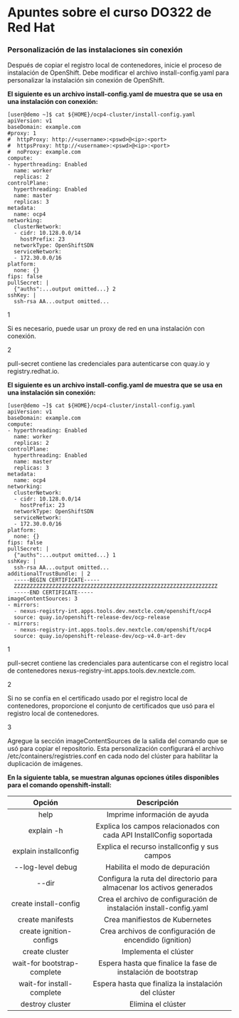 # Apuntes sobre el curso DO322 de Red Hat

### Personalización de las instalaciones sin conexión

Después de copiar el registro local de contenedores, inicie el proceso de instalación de OpenShift. Debe modificar el archivo install-config.yaml para personalizar la instalación sin conexión de OpenShift.

 **El siguiente es un archivo install-config.yaml de muestra que se usa en una instalación con conexión:**

```
[user@demo ~]$ cat ${HOME}/ocp4-cluster/install-config.yaml
apiVersion: v1
baseDomain: example.com
#proxy: 1
#  httpProxy: http://<username>:<pswd>@<ip>:<port>
#  httpsProxy: http://<username>:<pswd>@<ip>:<port>
#  noProxy: example.com
compute:
- hyperthreading: Enabled
  name: worker
  replicas: 2
controlPlane:
  hyperthreading: Enabled
  name: master
  replicas: 3
metadata:
  name: ocp4
networking:
  clusterNetwork:
  - cidr: 10.128.0.0/14
    hostPrefix: 23
  networkType: OpenShiftSDN
  serviceNetwork:
  - 172.30.0.0/16
platform:
  none: {}
fips: false
pullSecret: |
  {"auths":...output omitted...} 2
sshKey: |
  ssh-rsa AA...output omitted...
```

1

Si es necesario, puede usar un proxy de red en una instalación con conexión.

2

pull-secret contiene las credenciales para autenticarse con quay.io y registry.redhat.io.

**El siguiente es un archivo install-config.yaml de muestra que se usa en una instalación sin conexión:**

```
[user@demo ~]$ cat ${HOME}/ocp4-cluster/install-config.yaml
apiVersion: v1
baseDomain: example.com
compute:
- hyperthreading: Enabled
  name: worker
  replicas: 2
controlPlane:
  hyperthreading: Enabled
  name: master
  replicas: 3
metadata:
  name: ocp4
networking:
  clusterNetwork:
  - cidr: 10.128.0.0/14
    hostPrefix: 23
  networkType: OpenShiftSDN
  serviceNetwork:
  - 172.30.0.0/16
platform:
  none: {}
fips: false
pullSecret: |
  {"auths":...output omitted...} 1
sshKey: |
  ssh-rsa AA...output omitted...
additionalTrustBundle: | 2
  -----BEGIN CERTIFICATE-----
  ZZZZZZZZZZZZZZZZZZZZZZZZZZZZZZZZZZZZZZZZZZZZZZZZZZZZZZZZZZZZZZZZ
  -----END CERTIFICATE-----
imageContentSources: 3
- mirrors:
  - nexus-registry-int.apps.tools.dev.nextcle.com/openshift/ocp4
  source: quay.io/openshift-release-dev/ocp-release
- mirrors:
  - nexus-registry-int.apps.tools.dev.nextcle.com/openshift/ocp4
  source: quay.io/openshift-release-dev/ocp-v4.0-art-dev
```

1

pull-secret contiene las credenciales para autenticarse con el registro local de contenedores nexus-registry-int.apps.tools.dev.nextcle.com.

2

Si no se confía en el certificado usado por el registro local de contenedores, proporcione el conjunto de certificados que usó para el registro local de contenedores.

3

Agregue la sección imageContentSources de la salida del comando que se usó para copiar el repositorio. Esta personalización configurará el archivo /etc/containers/registries.conf en cada nodo del clúster para habilitar la duplicación de imágenes.

**En la siguiente tabla, se muestran algunas opciones útiles disponibles para el comando openshift-install:**

 | Opción |	Descripción |
|:--------:|:------------:|
| help | Imprime información de ayuda |
| explain -h	| Explica los campos relacionados con cada API InstallConfig soportada |
| explain installconfig	| Explica el recurso installconfig y sus campos |
| --log-level debug	| Habilita el modo de depuración |
| --dir	| Configura la ruta del directorio para almacenar los activos generados |
| create install-config	| Crea el archivo de configuración de instalación install-config.yaml |
| create manifests	| Crea manifiestos de Kubernetes |
| create ignition-configs | Crea archivos de configuración de encendido (ignition) |
| create cluster	| Implementa el clúster |
| wait-for bootstrap-complete	| Espera hasta que finalice la fase de instalación de bootstrap |
| wait-for install-complete	| Espera hasta que finaliza la instalación del clúster |
| destroy cluster	| Elimina el clúster |
